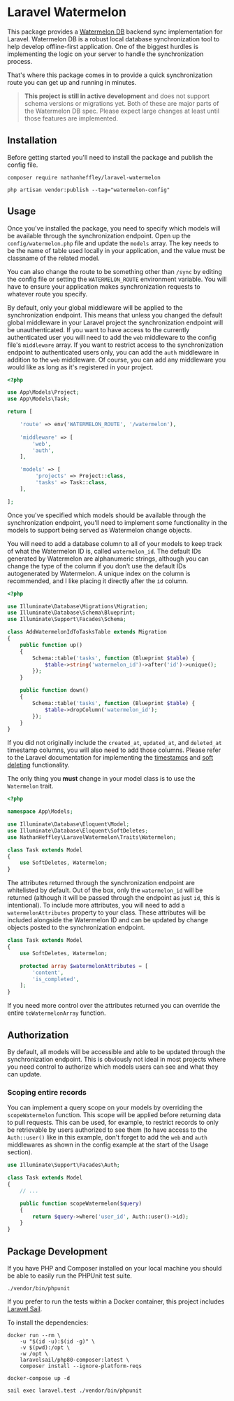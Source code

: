 # Laravel Watermelon

This package provides a [Watermelon DB](https://nozbe.github.io/WatermelonDB/) backend sync implementation for Laravel.
Watermelon DB is a robust local database synchronization tool to help develop offline-first application. One of the
biggest hurdles is implementing the logic on your server to handle the synchronization process.

That's where this package comes in to provide a quick synchronization route you can get up and running in minutes.

> __This project is still in active development__ and does not support schema versions or migrations yet. Both of these
> are major parts of the Watermelon DB spec. Please expect large changes at least until those features are implemented.

## Installation

Before getting started you'll need to install the package and publish the config file.

```
composer require nathanheffley/laravel-watermelon
```

```
php artisan vendor:publish --tag="watermelon-config"
```

## Usage

Once you've installed the package, you need to specify which models will be available through the synchronization
endpoint. Open up the `config/watermelon.php` file and update the `models` array. The key needs to be the name of table
used locally in your application, and the value must be classname of the related model.

You can also change the route to be something other than `/sync` by editing the config file or setting the
`WATERMELON_ROUTE` environment variable. You will have to ensure your application makes synchronization requests to
whatever route you specify.

By default, only your global middleware will be applied to the synchronization endpoint. This means that unless you changed
the default global middleware in your Laravel project the synchronization endpoint will be unauthenticated. If you want to
have access to the currently authenticated user you will need to add the `web` middleware to the config file's
`middleware` array. If you want to restrict access to the synchronization endpoint to authenticated users only, you can
add the `auth` middleware in addition to the `web` middleware. Of course, you can add any middleware you would like as
long as it's registered in your project.

```php
<?php

use App\Models\Project;
use App\Models\Task;

return [

    'route' => env('WATERMELON_ROUTE', '/watermelon'),
    
    'middleware' => [
        'web',
        'auth',
    ],

    'models' => [
         'projects' => Project::class,
         'tasks' => Task::class,
    ],

];
```

Once you've specified which models should be available through the synchronization endpoint, you'll need to implement
some functionality in the models to support being served as Watermelon change objects.

You will need to add a database column to all of your models to keep track of what the Watermelon ID is, called
`watermelon_id`. The default IDs generated by Watermelon are alphanumeric strings, although you can change the type of
the column if you don't use the default IDs autogenerated by Watermelon. A unique index on the column is recommended,
and I like placing it directly after the `id` column.

```php
<?php

use Illuminate\Database\Migrations\Migration;
use Illuminate\Database\Schema\Blueprint;
use Illuminate\Support\Facades\Schema;

class AddWatermelonIdToTasksTable extends Migration
{
    public function up()
    {
        Schema::table('tasks', function (Blueprint $table) {
            $table->string('watermelon_id')->after('id')->unique();
        });
    }

    public function down()
    {
        Schema::table('tasks', function (Blueprint $table) {
            $table->dropColumn('watermelon_id');
        });
    }
}
```

If you did not originally include the `created_at`, `updated_at`, and `deleted_at` timestamp columns, you will also need
to add those columns. Please refer to the Laravel documentation for implementing the
[timestamps](https://laravel.com/docs/8.x/eloquent#timestamps) and
[soft deleting](https://laravel.com/docs/8.x/eloquent#soft-deleting) functionality.

The only thing you __must__ change in your model class is to use the `Watermelon` trait.

```php
<?php

namespace App\Models;

use Illuminate\Database\Eloquent\Model;
use Illuminate\Database\Eloquent\SoftDeletes;
use NathanHeffley\LaravelWatermelon\Traits\Watermelon;

class Task extends Model
{
    use SoftDeletes, Watermelon;
}
```

The attributes returned through the synchronization endpoint are whitelisted by default. Out of the box, only the
`watermelon_id` will be returned (although it will be passed through the endpoint as just `id`, this is intentional). To
include more attributes, you will need to add a `watermelonAttributes` property to your class. These attributes will be
included alongside the Watermelon ID and can be updated by change objects posted to the synchronization endpoint.

```php
class Task extends Model
{
    use SoftDeletes, Watermelon;

    protected array $watermelonAttributes = [
        'content',
        'is_completed',
    ];
}
```

If you need more control over the attributes returned you can override the entire `toWatermelonArray` function.

## Authorization

By default, all models will be accessible and able to be updated through the synchronization endpoint. This is obviously
not ideal in most projects where you need control to authorize which models users can see and what they can update.

### Scoping entire records

You can implement a query scope on your models by overriding the `scopeWatermelon` function. This scope will be applied
before returning data to pull requests. This can be used, for example, to restrict records to only be retrievable by
users authorized to see them (to have access to the `Auth::user()` like in this example, don't forget to add the `web`
and `auth` middlewares as shown in the config example at the start of the Usage section).

```php
use Illuminate\Support\Facades\Auth;

class Task extends Model
{
    // ...

    public function scopeWatermelon($query)
    {
        return $query->where('user_id', Auth::user()->id);
    }
}
```

## Package Development

If you have PHP and Composer installed on your local machine you should be able to easily run the PHPUnit test suite.

```
./vendor/bin/phpunit
```

If you prefer to run the tests within a Docker container, this project includes
[Laravel Sail](https://laravel.com/docs/8.x/sail).

To install the dependencies:

```
docker run --rm \
    -u "$(id -u):$(id -g)" \
    -v $(pwd):/opt \
    -w /opt \
    laravelsail/php80-composer:latest \
    composer install --ignore-platform-reqs

docker-compose up -d
```

```
sail exec laravel.test ./vendor/bin/phpunit
```
